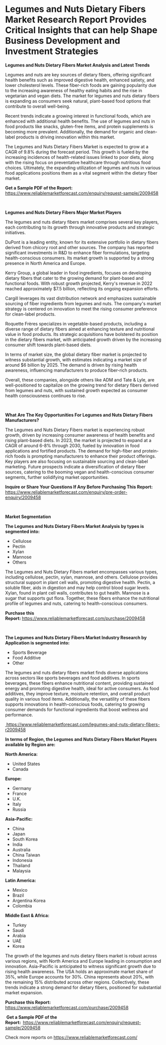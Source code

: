 <p><h1>Legumes and Nuts Dietary Fibers Market Research Report Provides Critical Insights that can help Shape Business Development and Investment Strategies</h1></p><p><strong>Legumes and Nuts Dietary Fibers Market Analysis and Latest Trends</strong></p>
<p><p>Legumes and nuts are key sources of dietary fibers, offering significant health benefits such as improved digestive health, enhanced satiety, and lower cholesterol levels. These fiber-rich foods are gaining popularity due to the increasing awareness of healthy eating habits and the rise in vegetarian and vegan diets. The market for legumes and nuts dietary fibers is expanding as consumers seek natural, plant-based food options that contribute to overall well-being.</p><p>Recent trends indicate a growing interest in functional foods, which are enhanced with additional health benefits. The use of legumes and nuts in food products like snacks, gluten-free items, and protein supplements is becoming more prevalent. Additionally, the demand for organic and clean-label products is driving innovation within this market.</p><p>The Legumes and Nuts Dietary Fibers Market is expected to grow at a CAGR of 9.8% during the forecast period. This growth is fueled by the increasing incidences of health-related issues linked to poor diets, along with the rising focus on preventative healthcare through nutritious food choices. Ultimately, the expanding utilization of legumes and nuts in various food applications positions them as a vital segment within the dietary fiber market.</p></p>
<p><strong>Get a Sample PDF of the Report:&nbsp;</strong> <a href="https://www.reliablemarketforecast.com/enquiry/request-sample/2009458?utm_campaign=2299&utm_medium=2&utm_source=Github&utm_content=ia&utm_term=08042025&utm_id=legumes-and-nuts-dietary-fibers">https://www.reliablemarketforecast.com/enquiry/request-sample/2009458</a></p>
<p>&nbsp;</p>
<p><strong>Legumes and Nuts Dietary Fibers Major Market Players</strong></p>
<p><p>The legumes and nuts dietary fibers market comprises several key players, each contributing to its growth through innovative products and strategic initiatives. </p><p>DuPont is a leading entity, known for its extensive portfolio in dietary fibers derived from chicory root and other sources. The company has reported significant investments in R&D to enhance fiber formulations, targeting health-conscious consumers. Its market growth is supported by a strong presence in North America and Europe.</p><p>Kerry Group, a global leader in food ingredients, focuses on developing dietary fibers that cater to the growing demand for plant-based and functional foods. With robust growth projected, Kerry's revenue in 2022 reached approximately $7.5 billion, reflecting its ongoing expansion efforts.</p><p>Cargill leverages its vast distribution network and emphasizes sustainable sourcing of fiber ingredients from legumes and nuts. The company's market strategy is centered on innovation to meet the rising consumer preference for clean-label products.</p><p>Roquette Frères specializes in vegetable-based products, including a diverse range of dietary fibers aimed at enhancing texture and nutritional value in food products. Its strategic acquisitions have bolstered its position in the dietary fibers market, with anticipated growth driven by the increasing consumer shift towards plant-based diets.</p><p>In terms of market size, the global dietary fiber market is projected to witness substantial growth, with estimates indicating a market size of around $6 billion by 2025. The demand is driven by rising health awareness, influencing manufacturers to produce fiber-rich products.</p><p>Overall, these companies, alongside others like ADM and Tate & Lyle, are well-positioned to capitalize on the growing trend for dietary fibers derived from legumes and nuts, with sustained growth expected as consumer health consciousness continues to rise.</p></p>
<p>&nbsp;</p>
<p><strong>What Are The Key Opportunities For Legumes and Nuts Dietary Fibers Manufacturers?</strong></p>
<p><p>The Legumes and Nuts Dietary Fibers market is experiencing robust growth, driven by increasing consumer awareness of health benefits and rising plant-based diets. In 2023, the market is projected to expand at a CAGR of around 6-8% through 2030, fueled by innovation in food applications and fortified products. The demand for high-fiber and protein-rich foods is prompting manufacturers to enhance their product offerings. Key players are also focusing on sustainable sourcing and clean-label marketing. Future prospects indicate a diversification of dietary fiber sources, catering to the booming vegan and health-conscious consumer segments, further solidifying market opportunities.</p></p>
<p><strong>Inquire or Share Your Questions If Any Before Purchasing This Report:</strong> <a href="https://www.reliablemarketforecast.com/enquiry/pre-order-enquiry/2009458?utm_campaign=2299&utm_medium=2&utm_source=Github&utm_content=ia&utm_term=08042025&utm_id=legumes-and-nuts-dietary-fibers">https://www.reliablemarketforecast.com/enquiry/pre-order-enquiry/2009458</a></p>
<p>&nbsp;</p>
<p><strong>Market Segmentation</strong></p>
<p><strong>The Legumes and Nuts Dietary Fibers Market Analysis by types is segmented into:</strong></p>
<p><ul><li>Cellulose</li><li>Pectin</li><li>Xylan</li><li>Mannose</li><li>Others</li></ul></p>
<p><p>The Legumes and Nuts Dietary Fibers market encompasses various types, including cellulose, pectin, xylan, mannose, and others. Cellulose provides structural support in plant cell walls, promoting digestive health. Pectin, a soluble fiber, aids in digestion and may help control blood sugar levels. Xylan, found in plant cell walls, contributes to gut health. Mannose is a sugar that supports gut flora. Together, these fibers enhance the nutritional profile of legumes and nuts, catering to health-conscious consumers.</p></p>
<p><strong>Purchase this Report:&nbsp;</strong><a href="https://www.reliablemarketforecast.com/purchase/2009458?utm_campaign=2299&utm_medium=2&utm_source=Github&utm_content=ia&utm_term=08042025&utm_id=legumes-and-nuts-dietary-fibers">https://www.reliablemarketforecast.com/purchase/2009458</a></p>
<p>&nbsp;</p>
<p><strong>The Legumes and Nuts Dietary Fibers Market Industry Research by Application is segmented into:</strong></p>
<p><ul><li>Sports Beverage</li><li>Food Additive</li><li>Other</li></ul></p>
<p><p>The legumes and nuts dietary fibers market finds diverse applications across sectors like sports beverages and food additives. In sports beverages, these fibers enhance nutritional content, providing sustained energy and promoting digestive health, ideal for active consumers. As food additives, they improve texture, moisture retention, and overall product quality in various food items. Additionally, the versatility of these fibers supports innovations in health-conscious foods, catering to growing consumer demands for functional ingredients that boost wellness and performance.</p></p>
<p><a href="https://www.reliablemarketforecast.com/legumes-and-nuts-dietary-fibers-r2009458?utm_campaign=2299&utm_medium=2&utm_source=Github&utm_content=ia&utm_term=08042025&utm_id=legumes-and-nuts-dietary-fibers">&nbsp;https://www.reliablemarketforecast.com/legumes-and-nuts-dietary-fibers-r2009458</a></p>
<p><strong>In terms of Region, the Legumes and Nuts Dietary Fibers Market Players available by Region are:</strong></p>
<p>
    <p> <strong> North America: </strong>
        <ul>
            <li>United States</li>
            <li>Canada</li>
        </ul>
        </p> 
    <p> <strong> Europe: </strong>
        <ul>
            <li>Germany</li>
            <li>France</li>
            <li>U.K.</li>
            <li>Italy</li>
            <li>Russia</li>
        </ul>
        </p> 
    <p> <strong> Asia-Pacific: </strong>
        <ul>
            <li>China</li>
            <li>Japan</li>
            <li>South Korea</li>
            <li>India</li>
            <li>Australia</li>
            <li>China Taiwan</li>
            <li>Indonesia</li>
            <li>Thailand</li>
            <li>Malaysia</li>
        </ul>
        </p> 
    <p> <strong> Latin America: </strong>
        <ul>
            <li>Mexico</li>
            <li>Brazil</li>
            <li>Argentina Korea</li>
            <li>Colombia</li>
        </ul>
        </p> 
    <p> <strong> Middle East & Africa: </strong>
        <ul>
            <li>Turkey</li>
            <li>Saudi</li>
            <li>Arabia</li>
            <li>UAE</li>
            <li>Korea</li>
        </ul>
    </p>
    </p>
<p><p>The growth of the legumes and nuts dietary fibers market is robust across various regions, with North America and Europe leading in consumption and innovation. Asia-Pacific is anticipated to witness significant growth due to rising health awareness. The USA holds an approximate market share of 35%, while Europe accounts for 30%. China represents about 20%, with the remaining 15% distributed across other regions. Collectively, these trends indicate a strong demand for dietary fibers, positioned for substantial market expansion.</p></p>
<p><strong>Purchase this Report: </strong><a href="https://www.reliablemarketforecast.com/purchase/2009458?utm_campaign=2299&utm_medium=2&utm_source=Github&utm_content=ia&utm_term=08042025&utm_id=legumes-and-nuts-dietary-fibers">https://www.reliablemarketforecast.com/purchase/2009458</a></p>
<p>&nbsp;<strong>Get a Sample PDF of the Report:&nbsp;&nbsp;</strong><a href="https://www.reliablemarketforecast.com/enquiry/request-sample/2009458?utm_campaign=2299&utm_medium=2&utm_source=Github&utm_content=ia&utm_term=08042025&utm_id=legumes-and-nuts-dietary-fibers">https://www.reliablemarketforecast.com/enquiry/request-sample/2009458</a></p>
<p><strong></strong></p>
<p>Check more reports on <a href="https://www.reliablemarketforecast.com/?utm_campaign=2299&utm_medium=2&utm_source=Github&utm_content=ia&utm_term=08042025&utm_id=legumes-and-nuts-dietary-fibers">https://www.reliablemarketforecast.com/</a></p>